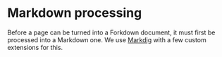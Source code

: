 # Markdown processing

Before a page can be turned into a Forkdown document, it must first be processed into a Markdown one. We use [Markdig](https://github.com/xoofx/markdig) with a few custom extensions for this.